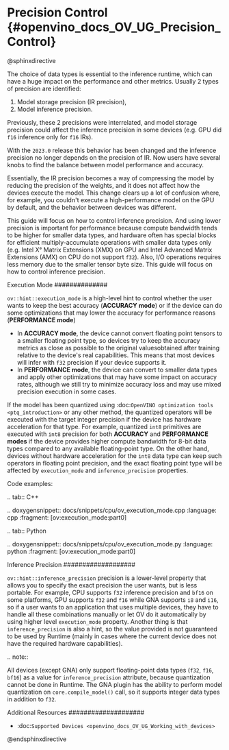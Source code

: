 # Precision Control {#openvino_docs_OV_UG_Precision_Control}

@sphinxdirective

The choice of data types is essential to the inference runtime, which can have a huge impact on the performance and other metrics. Usually 2 types of precision are identified:

1. Model storage precision (IR precision),
2. Model inference precision.

Previously, these 2 precisions were interrelated, and model storage precision could affect the inference precision in some devices (e.g. GPU did ``f16`` inference only for ``f16`` IRs).

With the ``2023.0`` release this behavior has been changed and the inference precision no longer depends on the precision of IR. Now users have several knobs to find the balance between model performance and accuracy.

Essentially, the IR precision becomes a way of compressing the model by reducing the precision of the weights, and it does not affect how the devices execute the model. This change clears up a lot of confusion where, for example, you couldn't execute a high-performance model on the GPU by default, and the behavior between devices was different. 

This guide will focus on how to control inference precision. And using lower precision is important for performance because compute bandwidth tends to be higher for smaller data types, and hardware often has special blocks for efficient multiply-accumulate operations with smaller data types only (e.g. Intel Xᵉ Matrix Extensions (XMX) on GPU and Intel Advanced Matrix Extensions (AMX) on CPU do not support ``f32``). Also, I/O operations requires less memory due to the smaller tensor byte size. This guide will focus on how to control inference precision.


Execution Mode
##############

``ov::hint::execution_mode`` is a high-level hint to control whether the user wants to keep the best accuracy (**ACCURACY mode**) or if the device can do some optimizations that may lower the accuracy for performance reasons (**PERFORMANCE mode**)

* In **ACCURACY mode**, the device cannot convert floating point tensors to a smaller floating point type, so devices try to keep the accuracy metrics as close as possible to the original values ​​obtained after training relative to the device's real capabilities. This means that most devices will infer with ``f32`` precision if your device supports it.
* In **PERFORMANCE mode**, the device can convert to smaller data types and apply other optimizations that may have some impact on accuracy rates, although we still try to minimize accuracy loss and may use mixed precision execution in some cases.

If the model has been quantized using :doc:`OpenVINO optimization tools <ptq_introduction>` or any other method, the quantized operators will be executed with the target integer precision if the device has hardware acceleration for that type. For example, quantized ``int8`` primitives are executed with ``int8`` precision for both **ACCURACY** and **PERFORMANCE modes** if the device provides higher compute bandwidth for 8-bit data types compared to any available floating-point type. On the other hand, devices without hardware acceleration for the ``int8`` data type can keep such operators in floating point precision, and the exact floating point type will be affected by ``execution_mode`` and ``inference_precision`` properties.

Code examples:

.. tab:: C++

   .. doxygensnippet:: docs/snippets/cpu/ov_execution_mode.cpp
      :language: cpp
      :fragment: [ov:execution_mode:part0]

.. tab:: Python

   .. doxygensnippet:: docs/snippets/cpu/ov_execution_mode.py
      :language: python
      :fragment: [ov:execution_mode:part0]

Inference Precision
###################

``ov::hint::inference_precision`` precision is a lower-level property that allows you to specify the exact precision the user wants, but is less portable. For example, CPU supports ``f32`` inference precision and ``bf16`` on some platforms, GPU supports ``f32`` and ``f16`` while GNA supports ``i8`` and ``i16``, so if a user wants to an application that uses multiple devices, they have to handle all these combinations manually or let OV do it automatically by using higher level ``execution_mode`` property. Another thing is that ``inference_precision`` is also a hint, so the value provided is not guaranteed to be used by Runtime (mainly in cases where the current device does not have the required hardware capabilities).

.. note::

   All devices (except GNA) only support floating-point data types (``f32``, ``f16``, ``bf16``) as a value for ``inference_precision`` attribute, because quantization cannot be done in Runtime. The GNA plugin has the ability to perform model quantization on ``core.compile_model()`` call, so it supports integer data types in addition to ``f32``.


Additional Resources
####################

* :doc:`Supported Devices <openvino_docs_OV_UG_Working_with_devices>`

@endsphinxdirective


